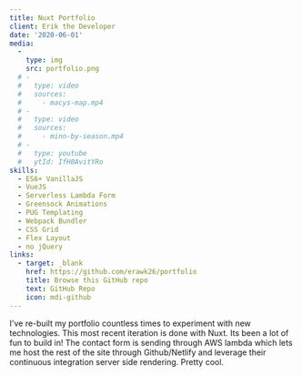 ```yaml
---
title: Nuxt Portfolio
client: Erik the Developer
date: '2020-06-01'
media:
  -
    type: img
    src: portfolio.png
  # -
  #   type: video
  #   sources:
  #     - macys-map.mp4
  # -
  #   type: video
  #   sources: 
  #     - minn-by-season.mp4
  # -
  #   type: youtube
  #   ytId: IfH0AvitYRo
skills:
  - ES6+ VanillaJS
  - VueJS
  - Serverless Lambda Form
  - Greensock Animations
  - PUG Templating
  - Webpack Bundler
  - CSS Grid
  - Flex Layout
  - no jQuery
links:
  - target: _blank
    href: https://github.com/erawk26/portfolio
    title: Browse this GitHub repo
    text: GitHub Repo
    icon: mdi-github
---
```

I've re-built my portfolio countless times to experiment with new technologies. This most recent iteration is done with Nuxt. Its been a lot of fun to build in! The contact form is sending through AWS lambda which lets me host the rest of the site through Github/Netlify and leverage their continuous integration server side rendering. Pretty cool.
